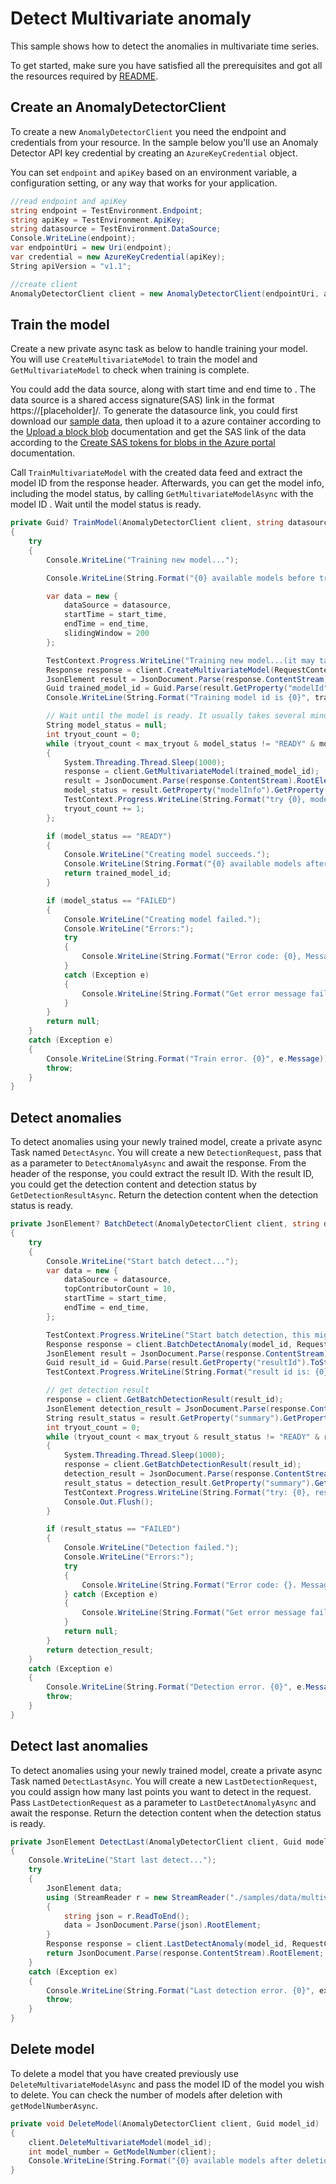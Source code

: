 # Detect Multivariate anomaly
This sample shows how to detect the anomalies in multivariate time series.

To get started, make sure you have satisfied all the prerequisites and got all the resources required by [README][README].

## Create an AnomalyDetectorClient

To create a new `AnomalyDetectorClient` you need the endpoint and credentials from your resource. In the sample below you'll use an Anomaly Detector API key credential by creating an `AzureKeyCredential` object.

You can set `endpoint` and `apiKey` based on an environment variable, a configuration setting, or any way that works for your application.

```C# Snippet:CreateAnomalyDetectorClient
//read endpoint and apiKey
string endpoint = TestEnvironment.Endpoint;
string apiKey = TestEnvironment.ApiKey;
string datasource = TestEnvironment.DataSource;
Console.WriteLine(endpoint);
var endpointUri = new Uri(endpoint);
var credential = new AzureKeyCredential(apiKey);
String apiVersion = "v1.1";

//create client
AnomalyDetectorClient client = new AnomalyDetectorClient(endpointUri, apiVersion, credential);
```

## Train the model

Create a new private async task as below to handle training your model. You will use `CreateMultivariateModel` to train the model and `GetMultivariateModel` to check when training is complete.

You could add the data source, along with start time and end time to . The data source is a shared access signature(SAS) link in the format https://\[placeholder\]/. To generate the datasource link, you could first download our [sample data][datasource], then upload it to a azure container according to the [Upload a block blob][upload_blob] documentation and get the SAS link of the data according to the [Create SAS tokens for blobs in the Azure portal][generate_sas] documentation.

Call `TrainMultivariateModel` with the created data feed and extract the model ID from the response header. Afterwards, you can get the model info, including the model status, by calling `GetMultivariateModelAsync` with the model ID . Wait until the model status is ready.

```C# Snippet:TrainMultivariateModel
private Guid? TrainModel(AnomalyDetectorClient client, string datasource, DateTimeOffset start_time, DateTimeOffset end_time, int max_tryout = 500)
{
    try
    {
        Console.WriteLine("Training new model...");

        Console.WriteLine(String.Format("{0} available models before training.", GetModelNumber(client)));

        var data = new {
            dataSource = datasource,
            startTime = start_time,
            endTime = end_time,
            slidingWindow = 200
        };

        TestContext.Progress.WriteLine("Training new model...(it may take a few minutes)");
        Response response = client.CreateMultivariateModel(RequestContent.Create(data));
        JsonElement result = JsonDocument.Parse(response.ContentStream).RootElement;
        Guid trained_model_id = Guid.Parse(result.GetProperty("modelId").ToString());
        Console.WriteLine(String.Format("Training model id is {0}", trained_model_id));

        // Wait until the model is ready. It usually takes several minutes
        String model_status = null;
        int tryout_count = 0;
        while (tryout_count < max_tryout & model_status != "READY" & model_status != "FAILED")
        {
            System.Threading.Thread.Sleep(1000);
            response = client.GetMultivariateModel(trained_model_id);
            result = JsonDocument.Parse(response.ContentStream).RootElement;
            model_status = result.GetProperty("modelInfo").GetProperty("status").ToString();
            TestContext.Progress.WriteLine(String.Format("try {0}, model_id: {1}, status: {2}.", tryout_count, trained_model_id, model_status));
            tryout_count += 1;
        };

        if (model_status == "READY")
        {
            Console.WriteLine("Creating model succeeds.");
            Console.WriteLine(String.Format("{0} available models after training.", GetModelNumber(client)));
            return trained_model_id;
        }

        if (model_status == "FAILED")
        {
            Console.WriteLine("Creating model failed.");
            Console.WriteLine("Errors:");
            try
            {
                Console.WriteLine(String.Format("Error code: {0}, Message: {1}", result.GetProperty("modelInfo").GetProperty("errors")[0].GetProperty("code").ToString(), result.GetProperty("modelInfo").GetProperty("errors")[0].GetProperty("message").ToString()));
            }
            catch (Exception e)
            {
                Console.WriteLine(String.Format("Get error message fail: {0}", e.Message));
            }
        }
        return null;
    }
    catch (Exception e)
    {
        Console.WriteLine(String.Format("Train error. {0}", e.Message));
        throw;
    }
}
```

## Detect anomalies

To detect anomalies using your newly trained model, create a private async Task named `DetectAsync`. You will create a new `DetectionRequest`, pass that as a parameter to `DetectAnomalyAsync` and await the response. From the header of the response, you could extract the result ID. With the result ID, you could get the detection content and detection status by `GetDetectionResultAsync`. Return the detection content when the detection status is ready.

```C# Snippet:DetectMultivariateAnomaly
private JsonElement? BatchDetect(AnomalyDetectorClient client, string datasource, Guid model_id,DateTimeOffset start_time, DateTimeOffset end_time, int max_tryout = 500)
{
    try
    {
        Console.WriteLine("Start batch detect...");
        var data = new {
            dataSource = datasource,
            topContributorCount = 10,
            startTime = start_time,
            endTime = end_time,
        };

        TestContext.Progress.WriteLine("Start batch detection, this might take a few minutes...");
        Response response = client.BatchDetectAnomaly(model_id, RequestContent.Create(data));
        JsonElement result = JsonDocument.Parse(response.ContentStream).RootElement;
        Guid result_id = Guid.Parse(result.GetProperty("resultId").ToString());
        TestContext.Progress.WriteLine(String.Format("result id is: {0}", result_id));

        // get detection result
        response = client.GetBatchDetectionResult(result_id);
        JsonElement detection_result = JsonDocument.Parse(response.ContentStream).RootElement;
        String result_status = result.GetProperty("summary").GetProperty("status").ToString();
        int tryout_count = 0;
        while (tryout_count < max_tryout & result_status != "READY" & result_status != "FAILED")
        {
            System.Threading.Thread.Sleep(1000);
            response = client.GetBatchDetectionResult(result_id);
            detection_result = JsonDocument.Parse(response.ContentStream).RootElement;
            result_status = detection_result.GetProperty("summary").GetProperty("status").ToString();
            TestContext.Progress.WriteLine(String.Format("try: {0}, result id: {1} Detection status is {2}", tryout_count, result_id, result_status));
            Console.Out.Flush();
        }

        if (result_status == "FAILED")
        {
            Console.WriteLine("Detection failed.");
            Console.WriteLine("Errors:");
            try
            {
                Console.WriteLine(String.Format("Error code: {}. Message: {}", detection_result.GetProperty("results")[0].GetProperty("errors")[0].GetProperty("code").ToString(), detection_result.GetProperty("results")[0].GetProperty("errors")[0].GetProperty("message").ToString()));
            } catch (Exception e)
            {
                Console.WriteLine(String.Format("Get error message fail: {0}", e.Message));
            }
            return null;
        }
        return detection_result;
    }
    catch (Exception e)
    {
        Console.WriteLine(String.Format("Detection error. {0}", e.Message));
        throw;
    }
}
```

## Detect last anomalies

To detect anomalies using your newly trained model, create a private async Task named `DetectLastAsync`. You will create a new `LastDetectionRequest`, you could assign how many last points you want to detect in the request. Pass `LastDetectionRequest` as a parameter to `LastDetectAnomalyAsync` and await the response. Return the detection content when the detection status is ready.

```C# Snippet:DetectLastMultivariateAnomaly
private JsonElement DetectLast(AnomalyDetectorClient client, Guid model_id)
{
    Console.WriteLine("Start last detect...");
    try
    {
        JsonElement data;
        using (StreamReader r = new StreamReader("./samples/data/multivariate_sample_data.json"))
        {
            string json = r.ReadToEnd();
            data = JsonDocument.Parse(json).RootElement;
        }
        Response response = client.LastDetectAnomaly(model_id, RequestContent.Create(data));
        return JsonDocument.Parse(response.ContentStream).RootElement;
    }
    catch (Exception ex)
    {
        Console.WriteLine(String.Format("Last detection error. {0}", ex.Message));
        throw;
    }
}
```

## Delete model

To delete a model that you have created previously use `DeleteMultivariateModelAsync` and pass the model ID of the model you wish to delete. You can check the number of models after deletion with `getModelNumberAsync`.

```C# Snippet:DeleteMultivariateModel
private void DeleteModel(AnomalyDetectorClient client, Guid model_id)
{
    client.DeleteMultivariateModel(model_id);
    int model_number = GetModelNumber(client);
    Console.WriteLine(String.Format("{0} available models after deletion.", model_number));
}
```

[README]: https://github.com/Azure/azure-sdk-for-net/blob/main/sdk/anomalydetector/Azure.AI.AnomalyDetector/README.md
[datasource]: https://github.com/Azure/azure-sdk-for-net/tree/main/sdk/anomalydetector/Azure.AI.AnomalyDetector/tests/samples/data/sample_data_20_3000.zip
[upload_blob]: https://docs.microsoft.com/azure/storage/blobs/storage-quickstart-blobs-portal#upload-a-block-blob
[generate_sas]: https://docs.microsoft.com/azure/cognitive-services/translator/document-translation/create-sas-tokens?tabs=Containers#create-sas-tokens-for-blobs-in-the-azure-portal
